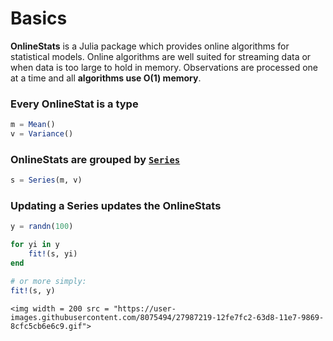 # Basics

**OnlineStats** is a Julia package which provides online algorithms for statistical models.  Online algorithms are well suited for streaming data or when data is too large to hold in memory.  Observations are processed one at a time and all **algorithms use O(1) memory**.

### Every OnlineStat is a type

```julia
m = Mean()
v = Variance()
```

### OnlineStats are grouped by [`Series`](@ref)

```julia
s = Series(m, v)
```

### Updating a Series updates the OnlineStats

```julia
y = randn(100)

for yi in y
    fit!(s, yi)
end

# or more simply:
fit!(s, y)
```

```@raw html
<img width = 200 src = "https://user-images.githubusercontent.com/8075494/27987219-12fe7fc2-63d8-11e7-9869-8cfc5cb6e6c9.gif">
```

